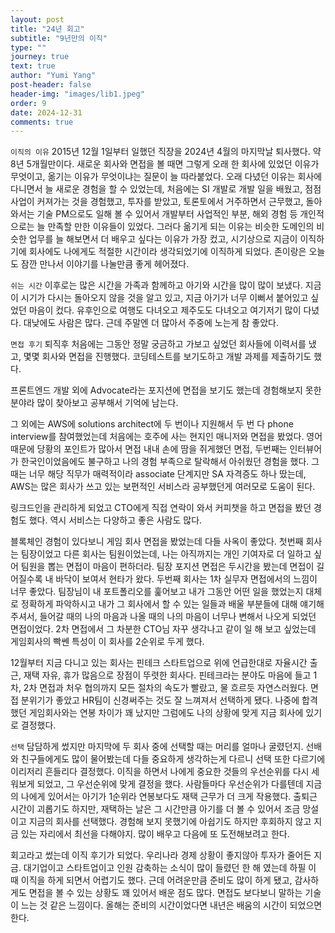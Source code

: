 ```yaml
---
layout: post
title: "24년 회고"
subtitle: "9년만의 이직"
type: ""
journey: true
text: true
author: "Yumi Yang"
post-header: false
header-img: "images/lib1.jpeg"
order: 9
date: 2024-12-31
comments: true
---
```


`이직의 이유`
2015년 12월 1일부터 일했던 직장을 2024년 4월의 마지막날 퇴사했다. 약 8년 5개월만이다.
새로운 회사와 면접을 볼 때면 그렇게 오래 한 회사에 있었던 이유가 무엇이고, 옮기는 이유가 무엇이냐는 질문이 늘 따라붙었다.
오래 다녔던 이유는 회사에 다니면서 늘 새로운 경험을 할 수 있었는데, 처음에는 SI 개발로 개발 일을 배웠고, 
점점 사업이 커져가는 것을 경험했고, 투자를 받았고, 토론토에서 거주하면서 근무했고, 돌아와서는 기술 PM으로도 일해 볼 수 있어서
개발부터 사업적인 부분, 해외 경험 등 개인적으로는 늘 만족할 만한 이유들이 있었다.
그러다 옮기게 되는 이유는 비슷한 도메인의 비슷한 업무를 늘 해보면서 더 배우고 싶다는 이유가 가장 컸고, 시기상으로 지금이 이직하기에 회사에도 나에게도 적절한 시간이라 생각되었기에 이직하게 되었다. 존이랑은 오늘도 잠깐 만나서 이야기를 나눌만큼 좋게 헤어졌다.

`쉬는 시간`
이후로는 많은 시간을 가족과 함께하고 아기와 시간을 많이 많이 보냈다.
지금 이 시기가 다시는 돌아오지 않을 것을 알고 있고, 지금 아기가 너무 이뻐서 붙어있고 싶었던 마음이 컸다.
유후인으로 여행도 다녀오고 제주도도 다녀오고 여기저기 많이 다녔다.
대낮에도 사람은 많다. 근데 주말엔 더 많아서 주중에 노는게 참 좋았다.

`면접 후기`
퇴직후 처음에는 그동안 정말 궁금하고 가보고 싶었던 회사들에 이력서를 냈고, 몇몇 회사와 면접을 진행했다.
코딩테스트를 보기도하고 개발 과제를 제출하기도 했다.

프론트엔드 개발 외에 Advocate라는 포지션에 면접을 보기도 했는데 경험해보지 못한 분야라 많이 찾아보고 공부해서 기억에 남는다.

그 외에는 AWS에 solutions architect에 두 번이나 지원해서 두 번 다 phone interview를 참여했었는데
처음에는 호주에 사는 현지인 매니저와 면접을 봤었다. 영어 때문에 당황의 포인트가 많아서 면접 내내 손에 땀을 쥐게했던 면접, 두번째는 인터뷰어가 한국인이었음에도 불구하고 나의 경험 부족으로 탈락해서 아쉬웠던 경험을 했다.
그때는 너무 해당 직무가 매력적이라 associate 단계지만 SA 자격증도 하나 땄는데, AWS는 많은 회사가 쓰고 있는 보편적인 서비스라 공부했던게 여러모로 도움이 된다.

링크드인을 관리하게 되었고 CTO에게 직접 연락이 와서 커피챗을 하고 면접을 봤던 경험도 했다. 역시 서비스는 다양하고 좋은 사람도 많다.

블록체인 경험이 있다보니 게임 회사 면접을 봤었는데 다들 사옥이 좋았다. 첫번째 회사는 팀장이었고 다른 회사는 팀원이었는데, 나는 아직까지는 개인 기여자로 더 일하고 싶어 팀원을 뽑는 면접이 마음이 편하더라. 팀장 포지션 면접은 두시간을 봤는데 면접이 길어질수록 내 바닥이 보여서 현타가 왔다.
두번째 회사는 1차 실무자 면접에서의 느낌이 너무 좋았다. 팀장님이 내 포트폴리오를 훑어보고 내가 그동안 어떤 일을 했었는지 대체로 정확하게 파악하시고 내가 그 회사에서 할 수 있는 일들과 배울 부분들에 대해 얘기해주셔서, 들어갈 때의 나의 마음과 나올 때의 나의 마음이 너무나 변해서 나오게 되었던 면접이었다. 2차 면접에서 그 차분한 CTO님 자꾸 생각나고 같이 일 해 보고 싶었는데 게임회사의 빡쎈 특성이 이 회사를 2순위로 두게 했다.

12월부터 지금 다니고 있는 회사는 핀테크 스타트업으로 위에 언급한대로 자율시간 출근, 재택 자유, 휴가 많음으로 장점이 뚜렷한 회사다. 핀테크라는 분야도 마음에 들고 1차, 2차 면접과 처우 협의까지 모든 절차의 속도가 빨랐고, 물 흐르듯 자연스러웠다. 면접 분위기가 좋았고 HR팀이 신경써주는 것도 잘 느껴져서 선택하게 됐다. 나중에 합격했던 게임회사와는 연봉 차이가 꽤 났지만 그럼에도 나의 상황에 맞게 지금 회사에 있기로 결정했다.

`선택`
담담하게 썼지만 마지막에 두 회사 중에 선택할 때는 머리를 얼마나 굴렸던지. 선배와 친구들에게도 많이 물어봤는데 다들 중요하게 생각하는게 다르니 선택 또한 다르기에 이리저리 흔들리다 결정했다.
이직을 하면서 나에게 중요한 것들의 우선순위를 다시 세워보게 되었고, 그 우선순위에 맞게 결정을 했다.
사람들마다 우선순위가 다를텐데 지금의 나에게 있어서는 아기가 1순위라 연봉보다도 재택 근무가 더 크게 작용했다.
출퇴근 시간이 괴롭기도 하지만, 재택하는 날은 그 시간만큼 아기를 더 볼 수 있어서 조금 망설이고 지금의 회사를 선택했다.
경험해 보지 못했기에 아쉽기도 하지만 후회하지 않고 지금 있는 자리에서 최선을 다해야지.
많이 배우고 다음에 또 도전해보려고 한다.

회고라고 썼는데 이직 후기가 되었다. 우리나라 경제 상황이 좋지않아 투자가 줄어든 지금. 대기업이고 스타트업이고 인원 감축하는 소식이 많이 들렸던 한 해 였는데 하필 이 때 이직을 하게 되면서 어렵기도 했다. 근데 어려운만큼 준비도 많이 하게 됐고, 감사하게도 면접을 볼 수 있는 상황도 꽤 있어서 배운 점도 많다. 면접도 보다보니 말하는 기술이 느는 것 같은 느낌이다. 올해는 준비의 시간이었다면 내년은 배움의 시간이 되었으면 한다.
